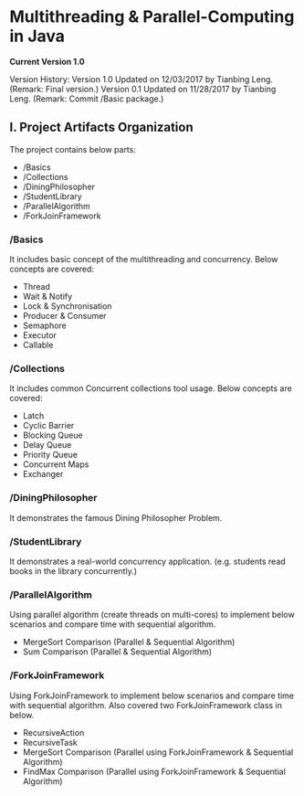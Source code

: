 # Multithreading & Parallel-Computing in Java

**Current Version 1.0**

Version History:
Version 1.0 Updated on 12/03/2017 by Tianbing Leng. (Remark: Final version.)
Version 0.1 Updated on 11/28/2017 by Tianbing Leng. (Remark: Commit /Basic package.)


## I. Project Artifacts Organization
The project contains below parts:
+ /Basics
+ /Collections
+ /DiningPhilosopher
+ /StudentLibrary
+ /ParallelAlgorithm
+ /ForkJoinFramework


### /Basics
It includes basic concept of the multithreading and concurrency. Below concepts are covered:
+ Thread
+ Wait & Notify 
+ Lock & Synchronisation
+ Producer & Consumer
+ Semaphore
+ Executor
+ Callable

### /Collections
It includes common Concurrent collections tool usage. Below concepts are covered:
+ Latch
+ Cyclic Barrier
+ Blocking Queue
+ Delay Queue
+ Priority Queue
+ Concurrent Maps
+ Exchanger

### /DiningPhilosopher
It demonstrates the famous Dining Philosopher Problem.

### /StudentLibrary
It demonstrates a real-world concurrency application. (e.g. students read books in the library concurrently.)

### /ParallelAlgorithm
Using parallel algorithm (create threads on multi-cores) to implement below scenarios and compare time with sequential algorithm.
+ MergeSort Comparison (Parallel & Sequential Algorithm)
+ Sum Comparison (Parallel & Sequential Algorithm)

### /ForkJoinFramework
Using ForkJoinFramework to implement below scenarios and compare time with sequential algorithm. Also covered two ForkJoinFramework class in below.

+ RecursiveAction
+ RecursiveTask
+ MergeSort Comparison (Parallel using ForkJoinFramework & Sequential Algorithm)
+ FindMax Comparison (Parallel using ForkJoinFramework & Sequential Algorithm)


